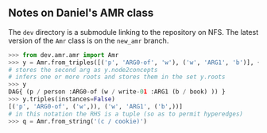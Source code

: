 Notes on Daniel's AMR class
---------------------------

The `dev` directory is a submodule linking to the repository on NFS.
The latest version of the `Amr` class is on the `new_amr` branch.

```python
>>> from dev.amr.amr import Amr
>>> y = Amr.from_triples([('p', 'ARG0-of', 'w'), ('w', 'ARG1', 'b')], {'p': 'person', 'w': 'write-01', 'b': 'book'})
# stores the second arg as y.node2concepts
# infers one or more roots and stores them in the set y.roots
>>> y
DAG{ (p / person :ARG0-of (w / write-01 :ARG1 (b / book) )) }
>>> y.triples(instances=False)
[('p', 'ARG0-of', ('w',)), ('w', 'ARG1', ('b',))]
# in this notation the RHS is a tuple (so as to permit hyperedges)
>>> q = Amr.from_string('(c / cookie)')
```
